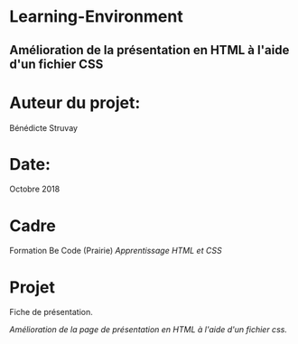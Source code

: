 # Learning-Environment
## Amélioration de la présentation en HTML à l'aide d'un fichier CSS

# Auteur du projet:

Bénédicte Struvay

# Date:

Octobre 2018

# Cadre

Formation Be Code (Prairie)
_Apprentissage HTML et CSS_

# Projet

Fiche de présentation.

_Amélioration de la page de présentation en HTML à l'aide d'un fichier css._